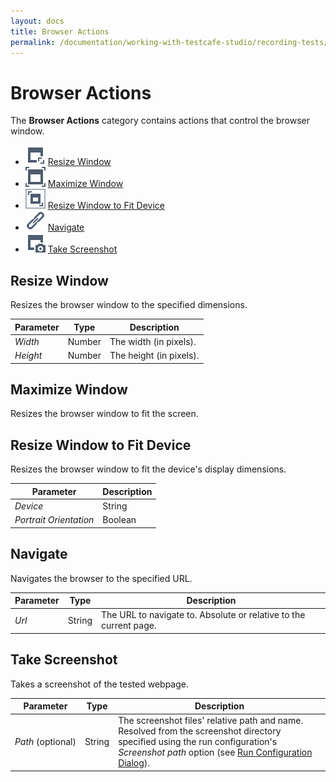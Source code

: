 ```yaml
---
layout: docs
title: Browser Actions
permalink: /documentation/working-with-testcafe-studio/recording-tests/test-actions/browser-actions.html
---
```

# Browser Actions

The **Browser Actions** category contains actions that control the browser window.

* ![Action icon](../../../../images/actions/action-resize-window-icon.svg) [Resize Window](#resize-window)
* ![Action icon](../../../../images/actions/action-maximize-window-icon.svg) [Maximize Window](#maximize-window)
* ![Action icon](../../../../images/actions/action-resize-window-to-fit-device-icon.svg) [Resize Window to Fit Device](#resize-window-to-fit-device)
* ![Action icon](../../../../images/actions/action-navigate-to-icon.svg) [Navigate](#navigate)
* ![Action icon](../../../../images/actions/action-take-screenshot-icon.svg) [Take Screenshot](#take-screenshot)

## Resize Window

Resizes the browser window to the specified dimensions.

Parameter | Type  | Description
--------- | ----- | -------------
*Width*  | Number | The width (in pixels).
*Height* | Number | The height (in pixels).

## Maximize Window

Resizes the browser window to fit the screen.

## Resize Window to Fit Device

Resizes the browser window to fit the device's display dimensions.

Parameter | Description
--------- | -------------
*Device* | String | The device's name. You can select it from the drop-down list.
*Portrait Orientation* | Boolean | Specifies whether to use the dimensions of a screen in portrait orientation. If unchecked, it uses the landscape orientation's dimensions.

## Navigate

Navigates the browser to the specified URL.

Parameter | Type  | Description
--------- | ----- | -------------
*Url* | String | The URL to navigate to. Absolute or relative to the current page.

## Take Screenshot

Takes a screenshot of the tested webpage.

Parameter | Type  | Description
--------- | ----- | -------------
*Path*&nbsp;(optional) | String | The screenshot files' relative path and name. Resolved from the screenshot directory specified using the run configuration's *Screenshot path* option (see [Run Configuration Dialog](../../../user-interface/run-configurations-dialog.md)).
